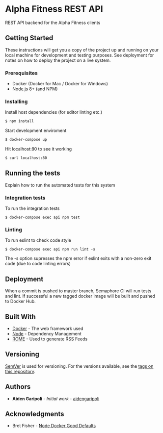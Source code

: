 # Alpha Fitness REST API

REST API backend for the Alpha Fitness clients

## Getting Started

These instructions will get you a copy of the project up and running on your local machine for development and testing purposes. See deployment for notes on how to deploy the project on a live system.

### Prerequisites

* Docker (Docker for Mac / Docker for Windows)
* Node.js 8+ (and NPM)

### Installing

Install host dependencies (for editor linting etc.)

```bash
$ npm install
```

Start development enviroment

```bash
$ docker-compose up
```

Hit localhost:80 to see it working

```bash
$ curl localhost:80
```


## Running the tests

Explain how to run the automated tests for this system

### Integration tests

To run the integration tests

```
$ docker-compose exec api npm test
```

### Linting

To run eslint to check code style

```
$ docker-compose exec api npm run lint -s
```

The -s option supresses the npm error if eslint exits with a non-zero exit code (due to code linting errors)

## Deployment

When a commit is pushed to master branch, Semaphore CI will run tests and lint. If successful a new tagged docker image will be built and pushed to Docker Hub.

## Built With

* [Docker](http://www.dropwizard.io/1.0.2/docs/) - The web framework used
* [Node](https://maven.apache.org/) - Dependency Management
* [ROME](https://rometools.github.io/rome/) - Used to generate RSS Feeds

## Versioning

[SemVer](http://semver.org/) is used for versioning. For the versions available, see the [tags on this repository](https://github.com/your/project/tags). 

## Authors

* **Aiden Garipoli** - *Initial work* - [aidengaripoli](https://github.com/aidengaripoli)

## Acknowledgments

* Bret Fisher - [Node Docker Good Defaults](https://github.com/BretFisher/node-docker-good-defaults)
